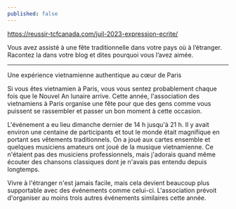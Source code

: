 ```yaml
---
published: false
---
```

https://reussir-tcfcanada.com/juil-2023-expression-ecrite/

Vous avez assisté à une fête traditionnelle dans votre pays où à l’étranger. Racontez la dans votre blog et dites pourquoi vous l’avez aimée.

---

Une expérience vietnamienne authentique au cœur de Paris

Si vous êtes vietnamien à Paris, vous vous sentez probablement chaque fois que le Nouvel An lunaire arrive. Cette année, l'association des vietnamiens à Paris organise une fête pour que des gens comme vous puissent se rassembler et passer un bon moment à cette occasion.

L'événement a eu lieu dimanche dernier de 14 h jusqu'à 21 h. Il y avait environ une centaine de participants et tout le monde était magnifique en portant ses vêtements traditionnels. On a joué aux cartes ensemble et quelques musiciens amateurs ont joué de la musique vietnamienne. Ce n'étaient pas des musiciens professionnels, mais j'adorais quand même écouter des chansons classiques dont je n'avais pas entendu depuis longtemps.

Vivre à l'étranger n'est jamais facile, mais cela devient beaucoup plus supportable avec des événements comme celui-ci. L'association prévoit d'organiser au moins trois autres événements similaires cette année.